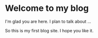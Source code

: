 # Welcome to my blog

I'm glad you are here. I plan to talk about ...

So this is my first blog site. I hope you like it.
